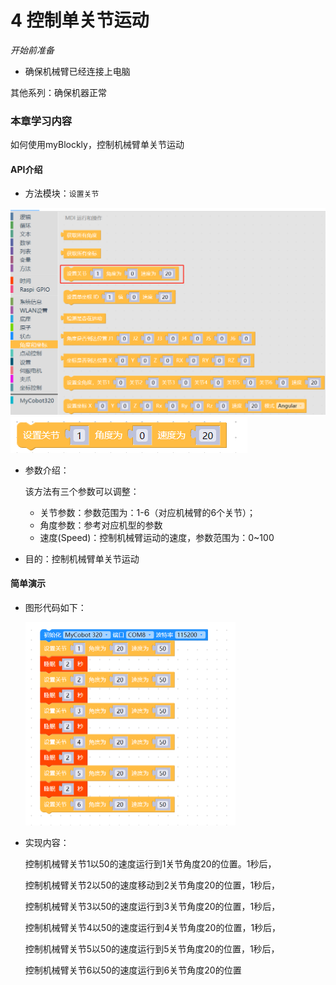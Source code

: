 # 4 控制单关节运动

<i>开始前准备</i>

- 确保机械臂已经连接上电脑

其他系列：确保机器正常

### 本章学习内容

如何使用myBlockly，控制机械臂单关节运动

#### API介绍

* 方法模块：`设置关节`

  

<img src="./img/case/singlejoint_item.png" style="zoom: 50%;" />

<img src="./img/blocks/mid/3.png" />

* 参数介绍：

  该方法有三个参数可以调整：

  * 关节参数：参数范围为：1-6（对应机械臂的6个关节）；

  - 角度参数：参考对应机型的参数
  - 速度(Speed)：控制机械臂运动的速度，参数范围为：0~100

* 目的：控制机械臂单关节运动

#### 简单演示

* 图形代码如下：

  <img src="./img/case/singlejoint.png" style="zoom: 50%;" />

* 实现内容：

  控制机械臂关节1以50的速度运行到1关节角度20的位置。1秒后，

  控制机械臂关节2以50的速度移动到2关节角度20的位置，1秒后，

  控制机械臂关节3以50的速度运行到3关节角度20的位置，1秒后，

  控制机械臂关节4以50的速度运行到4关节角度20的位置，1秒后，

  控制机械臂关节5以50的速度运行到5关节角度20的位置，1秒后，
  
  控制机械臂关节6以50的速度运行到6关节角度20的位置
